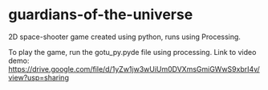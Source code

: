 # guardians-of-the-universe
2D space-shooter game created using python, runs using Processing.

To play the game, run the gotu_py.pyde file using processing.
Link to video demo: https://drive.google.com/file/d/1yZw1jw3wUiUm0DVXmsGmiGWwS9xbrI4v/view?usp=sharing 
